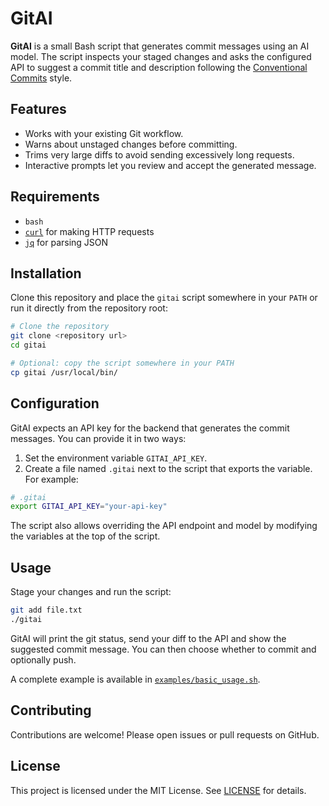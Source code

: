 # GitAI

**GitAI** is a small Bash script that generates commit messages using an AI model. The script inspects your staged changes and asks the configured API to suggest a commit title and description following the [Conventional Commits](https://www.conventionalcommits.org/en/v1.0.0/) style.

## Features

- Works with your existing Git workflow.
- Warns about unstaged changes before committing.
- Trims very large diffs to avoid sending excessively long requests.
- Interactive prompts let you review and accept the generated message.

## Requirements

- `bash`
- [`curl`](https://curl.se/) for making HTTP requests
- [`jq`](https://stedolan.github.io/jq/) for parsing JSON

## Installation

Clone this repository and place the `gitai` script somewhere in your `PATH` or run it directly from the repository root:

```bash
# Clone the repository
git clone <repository url>
cd gitai

# Optional: copy the script somewhere in your PATH
cp gitai /usr/local/bin/
```

## Configuration

GitAI expects an API key for the backend that generates the commit messages. You can provide it in two ways:

1. Set the environment variable `GITAI_API_KEY`.
2. Create a file named `.gitai` next to the script that exports the variable. For example:

```bash
# .gitai
export GITAI_API_KEY="your-api-key"
```

The script also allows overriding the API endpoint and model by modifying the variables at the top of the script.

## Usage

Stage your changes and run the script:

```bash
git add file.txt
./gitai
```

GitAI will print the git status, send your diff to the API and show the suggested commit message. You can then choose whether to commit and optionally push.

A complete example is available in [`examples/basic_usage.sh`](examples/basic_usage.sh).

## Contributing

Contributions are welcome! Please open issues or pull requests on GitHub.

## License

This project is licensed under the MIT License. See [LICENSE](LICENSE) for details.
